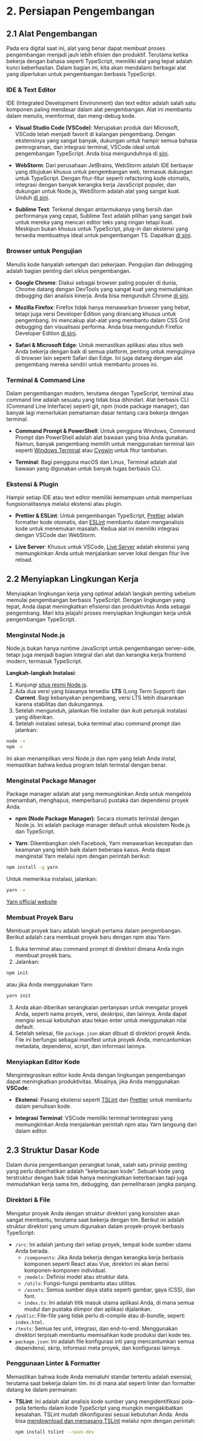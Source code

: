 # 2. Persiapan Pengembangan

## 2.1 Alat Pengembangan

Pada era digital saat ini, alat yang benar dapat membuat proses pengembangan menjadi jauh lebih efisien dan produktif. Terutama ketika bekerja dengan bahasa seperti TypeScript, memiliki alat yang tepat adalah kunci keberhasilan. Dalam bagian ini, kita akan mendalami berbagai alat yang diperlukan untuk pengembangan berbasis TypeScript.

### IDE & Text Editor

IDE (Integrated Development Environment) dan text editor adalah salah satu komponen paling mendasar dalam alat pengembangan. Alat ini membantu dalam menulis, memformat, dan meng-debug kode.

- **Visual Studio Code (VSCode)**: Merupakan produk dari Microsoft, VSCode telah menjadi favorit di kalangan pengembang. Dengan ekstensinya yang sangat banyak, dukungan untuk hampir semua bahasa pemrograman, dan integrasi terminal, VSCode ideal untuk pengembangan TypeScript. Anda bisa mengunduhnya di [sini](https://code.visualstudio.com/).
  
- **WebStorm**: Dari perusahaan JetBrains, WebStorm adalah IDE berbayar yang ditujukan khusus untuk pengembangan web, termasuk dukungan untuk TypeScript. Dengan fitur-fitur seperti refactoring kode otomatis, integrasi dengan banyak kerangka kerja JavaScript populer, dan dukungan untuk Node.js, WebStorm adalah alat yang sangat kuat. Unduh [di sini](https://www.jetbrains.com/webstorm/download/).
  
- **Sublime Text**: Terkenal dengan antarmukanya yang bersih dan performanya yang cepat, Sublime Text adalah pilihan yang sangat baik untuk mereka yang mencari editor teks yang ringan tetapi kuat. Meskipun bukan khusus untuk TypeScript, plug-in dan ekstensi yang tersedia membuatnya ideal untuk pengembangan TS. Dapatkan [di sini](https://www.sublimetext.com/3).

### Browser untuk Pengujian

Menulis kode hanyalah setengah dari pekerjaan. Pengujian dan debugging adalah bagian penting dari siklus pengembangan.

- **Google Chrome**: Diakui sebagai browser paling populer di dunia, Chrome datang dengan DevTools yang sangat kuat yang memudahkan debugging dan analisis kinerja. Anda bisa mengunduh Chrome [di sini](https://www.google.com/chrome/).
  
- **Mozilla Firefox**: Firefox tidak hanya menawarkan browser yang hebat, tetapi juga versi Developer Edition yang dirancang khusus untuk pengembang. Ini mencakup alat-alat yang membantu dalam CSS Grid debugging dan visualisasi performa. Anda bisa mengunduh Firefox Developer Edition [di sini](https://www.mozilla.org/en-US/firefox/developer/).
  
- **Safari & Microsoft Edge**: Untuk memastikan aplikasi atau situs web Anda bekerja dengan baik di semua platform, penting untuk mengujinya di browser lain seperti Safari dan Edge. Ini juga datang dengan alat pengembang mereka sendiri untuk membantu proses ini.

### Terminal & Command Line

Dalam pengembangan modern, terutama dengan TypeScript, terminal atau command line adalah sesuatu yang tidak bisa dihindari. Alat berbasis CLI (Command Line Interface) seperti git, npm (node package manager), dan banyak lagi memerlukan pemahaman dasar tentang cara bekerja dengan terminal.

- **Command Prompt & PowerShell**: Untuk pengguna Windows, Command Prompt dan PowerShell adalah alat bawaan yang bisa Anda gunakan. Namun, banyak pengembang memilih untuk menggunakan terminal lain seperti [Windows Terminal](https://www.microsoft.com/en-us/p/windows-terminal/9n0dx20hk701) atau [Cygwin](https://www.cygwin.com/) untuk fitur tambahan.

- **Terminal**: Bagi pengguna macOS dan Linux, Terminal adalah alat bawaan yang digunakan untuk banyak tugas berbasis CLI. 

### Ekstensi & Plugin

Hampir setiap IDE atau text editor memiliki kemampuan untuk memperluas fungsionalitasnya melalui ekstensi atau plugin.

- **Prettier & ESLint**: Untuk pengembangan TypeScript, [Prettier](https://prettier.io/) adalah formatter kode otomatis, dan [ESLint](https://eslint.org/) membantu dalam menganalisis kode untuk menemukan masalah. Kedua alat ini memiliki integrasi dengan VSCode dan WebStorm.

- **Live Server**: Khusus untuk VSCode, [Live Server](https://marketplace.visualstudio.com/items?itemName=ritwickdey.LiveServer) adalah ekstensi yang memungkinkan Anda untuk menjalankan server lokal dengan fitur live reload.

## 2.2 Menyiapkan Lingkungan Kerja

Menyiapkan lingkungan kerja yang optimal adalah langkah penting sebelum memulai pengembangan berbasis TypeScript. Dengan lingkungan yang tepat, Anda dapat meningkatkan efisiensi dan produktivitas Anda sebagai pengembang. Mari kita jelajahi proses menyiapkan lingkungan kerja untuk pengembangan TypeScript.

### Menginstal Node.js

Node.js bukan hanya runtime JavaScript untuk pengembangan server-side, tetapi juga menjadi bagian integral dari alat dan kerangka kerja frontend modern, termasuk TypeScript.

**Langkah-langkah Instalasi**:

1. Kunjungi [situs resmi Node.js](https://nodejs.org/).
2. Ada dua versi yang biasanya tersedia: **LTS** (Long Term Support) dan **Current**. Bagi kebanyakan pengembang, versi LTS lebih disarankan karena stabilitas dan dukungannya.
3. Setelah mengunduh, jalankan file installer dan ikuti petunjuk instalasi yang diberikan.
4. Setelah instalasi selesai, buka terminal atau command prompt dan jalankan:
```bash
node -v
npm -v
```

Ini akan menampilkan versi Node.js dan npm yang telah Anda instal, memastikan bahwa kedua program telah terinstal dengan benar.

### Menginstal Package Manager

Package manager adalah alat yang memungkinkan Anda untuk mengelola (menambah, menghapus, memperbarui) pustaka dan dependensi proyek Anda.

- **npm (Node Package Manager)**: Secara otomatis terinstal dengan Node.js. Ini adalah package manager default untuk ekosistem Node.js dan TypeScript.
  
- **Yarn**: Dikembangkan oleh Facebook, Yarn menawarkan kecepatan dan keamanan yang lebih baik dalam beberapa kasus. Anda dapat menginstal Yarn melalui npm dengan perintah berikut:
```bash
npm install -g yarn
```
Untuk memeriksa instalasi, jalankan:
```bash
yarn -v
```
[Yarn official website](https://classic.yarnpkg.com/en/docs/install/)

### Membuat Proyek Baru

Membuat proyek baru adalah langkah pertama dalam pengembangan. Berikut adalah cara membuat proyek baru dengan npm atau Yarn:

1. Buka terminal atau command prompt di direktori dimana Anda ingin membuat proyek baru.
2. Jalankan:
```bash
npm init
```
atau jika Anda menggunakan Yarn:
```bash
yarn init
```
3. Anda akan diberikan serangkaian pertanyaan untuk mengatur proyek Anda, seperti nama proyek, versi, deskripsi, dan lainnya. Anda dapat mengisi sesuai kebutuhan atau tekan enter untuk menggunakan nilai default.
4. Setelah selesai, file `package.json` akan dibuat di direktori proyek Anda. File ini berfungsi sebagai manifest untuk proyek Anda, mencantumkan metadata, dependensi, script, dan informasi lainnya.

### Menyiapkan Editor Kode

Mengintegrasikan editor kode Anda dengan lingkungan pengembangan dapat meningkatkan produktivitas. Misalnya, jika Anda menggunakan **VSCode**:

- **Ekstensi**: Pasang ekstensi seperti [TSLint](https://marketplace.visualstudio.com/items?itemName=ms-vscode.vscode-typescript-tslint-plugin) dan [Prettier](https://marketplace.visualstudio.com/items?itemName=esbenp.prettier-vscode) untuk membantu dalam penulisan kode.

- **Integrasi Terminal**: VSCode memiliki terminal terintegrasi yang memungkinkan Anda menjalankan perintah npm atau Yarn langsung dari dalam editor.

## 2.3 Struktur Dasar Kode

Dalam dunia pengembangan perangkat lunak, salah satu prinsip penting yang perlu diperhatikan adalah "keterbacaan kode". Sebuah kode yang terstruktur dengan baik tidak hanya meningkatkan keterbacaan tapi juga memudahkan kerja sama tim, debugging, dan pemeliharaan jangka panjang.

### Direktori & File

Mengatur proyek Anda dengan struktur direktori yang konsisten akan sangat membantu, terutama saat bekerja dengan tim. Berikut ini adalah struktur direktori yang umum digunakan dalam proyek-proyek berbasis TypeScript:

- `/src`: Ini adalah jantung dari setiap proyek, tempat kode sumber utama Anda berada.
    - `/components`: Jika Anda bekerja dengan kerangka kerja berbasis komponen seperti React atau Vue, direktori ini akan berisi komponen-komponen individual.
    - `/models`: Definisi model atau struktur data.
    - `/utils`: Fungsi-fungsi pembantu atau utilitas.
    - `/assets`: Semua sumber daya statis seperti gambar, gaya (CSS), dan font.
    - `index.ts`: Ini adalah titik masuk utama aplikasi Anda, di mana semua modul dan pustaka diimpor dan aplikasi dijalankan.
- `/public`: File-file yang tidak perlu di-compile atau di-bundle, seperti `index.html`.
- `/tests`: Semua tes unit, integrasi, dan end-to-end. Menggunakan direktori terpisah membantu memisahkan kode produksi dari kode tes.
- `package.json`: Ini adalah file konfigurasi inti yang mencantumkan semua dependensi, skrip, informasi meta proyek, dan konfigurasi lainnya.

### Penggunaan Linter & Formatter

Memastikan bahwa kode Anda mematuhi standar tertentu adalah esensial, terutama saat bekerja dalam tim. Ini di mana alat seperti linter dan formatter datang ke dalam permainan:

- **TSLint**: Ini adalah alat analisis kode sumber yang mengidentifikasi pola-pola tertentu dalam kode TypeScript yang mungkin mengakibatkan kesalahan. TSLint mudah dikonfigurasi sesuai kebutuhan Anda. Anda bisa [mendownload dan memasang TSLint](https://palantir.github.io/tslint/) melalui npm dengan perintah:
  ```bash
  npm install tslint --save-dev
